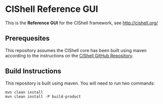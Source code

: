 # CIShell Reference GUI

This is the **Reference GUI** for the CIShell framework, see <http://cishell.org/>

## Prerequesites

This repository assumes the CIShell core has been built using maven according to the instructions on the [CIShell GitHub Repository](https://github.com/CIShell/CIShell).

## Build Instructions

This repository is built using maven. You will need to run two commands:
```
mvn clean install
mvn clean install -P build-product
```
